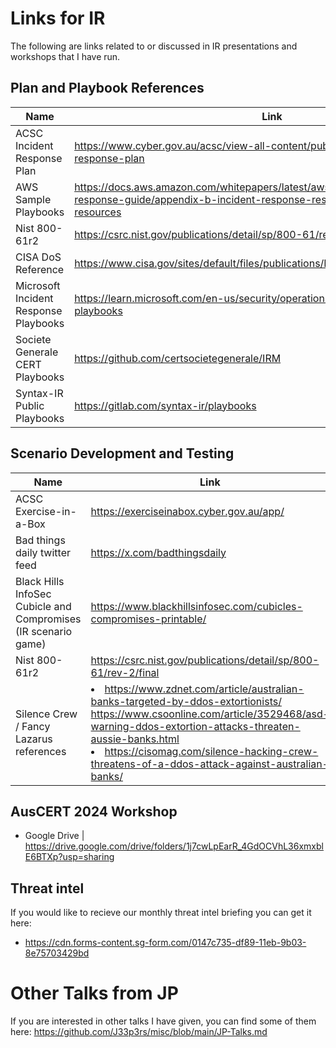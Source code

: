 # Links for IR
The following are links related to or discussed in IR presentations and workshops that I have run.

## Plan and Playbook References
Name | Link
|---|---|
ACSC Incident Response Plan | https://www.cyber.gov.au/acsc/view-all-content/publications/cyber-incident-response-plan
AWS Sample Playbooks | https://docs.aws.amazon.com/whitepapers/latest/aws-security-incident-response-guide/appendix-b-incident-response-resources.html#playbook-resources
Nist 800-61r2 | https://csrc.nist.gov/publications/detail/sp/800-61/rev-2/final
CISA DoS Reference | https://www.cisa.gov/sites/default/files/publications/DDoS%20Quick%20Guide.pdf
Microsoft Incident Response Playbooks | https://learn.microsoft.com/en-us/security/operations/incident-response-playbooks
Societe Generale CERT Playbooks | https://github.com/certsocietegenerale/IRM
Syntax-IR Public Playbooks  | https://gitlab.com/syntax-ir/playbooks

## Scenario Development and Testing
Name | Link
| --- | --- |
ACSC Exercise-in-a-Box | https://exerciseinabox.cyber.gov.au/app/
Bad things daily twitter feed | https://x.com/badthingsdaily
Black Hills InfoSec Cubicle and Compromises <br> (IR scenario game)| https://www.blackhillsinfosec.com/cubicles-compromises-printable/
Nist 800-61r2 | https://csrc.nist.gov/publications/detail/sp/800-61/rev-2/final
Silence Crew / Fancy Lazarus references | <li>https://www.zdnet.com/article/australian-banks-targeted-by-ddos-extortionists/ <lli>https://www.csoonline.com/article/3529468/asd-warning-ddos-extortion-attacks-threaten-aussie-banks.html <li>https://cisomag.com/silence-hacking-crew-threatens-of-a-ddos-attack-against-australian-banks/

## AusCERT 2024 Workshop
* Google Drive | https://drive.google.com/drive/folders/1j7cwLpEarR_4GdOCVhL36xmxblE6BTXp?usp=sharing

<!--

## AusCERT 2023
* Google Drive | https://drive.google.com/drive/folders/1JZLCrJYYwcJ5d75vX_aXSOMnx-idwBb5?usp=share_link

## AusCERT 2022
* Google Drive | https://drive.google.com/drive/folders/1QytAgbdfz_J7TqHouRMQLWZGcb7VHUZR?usp=sharing
-->
## Threat intel
  If you would like to recieve our monthly threat intel briefing you can get it here:
  * https://cdn.forms-content.sg-form.com/0147c735-df89-11eb-9b03-8e75703429bd

# Other Talks from JP
If you are interested in other talks I have given, you can find some of them here: https://github.com/J33p3rs/misc/blob/main/JP-Talks.md
